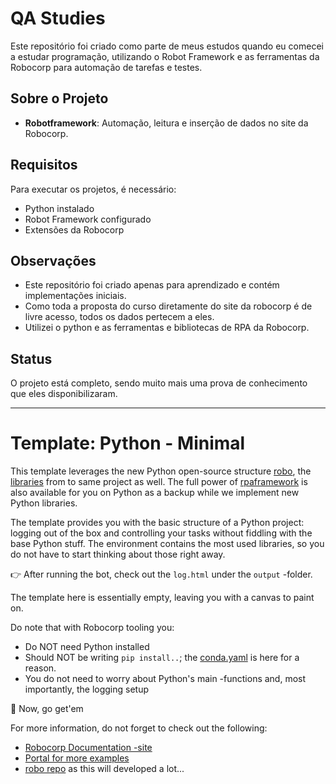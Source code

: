 # QA Studies

Este repositório foi criado como parte de meus estudos quando eu comecei a estudar programação, utilizando o Robot Framework e as ferramentas da Robocorp para automação de tarefas e testes.

## Sobre o Projeto

- **Robotframework**: Automação, leitura e inserção de dados no site da Robocorp.

## Requisitos

Para executar os projetos, é necessário:

- Python instalado
- Robot Framework configurado
- Extensões da Robocorp

## Observações

- Este repositório foi criado apenas para aprendizado e contém implementações iniciais.
- Como toda a proposta do curso diretamente do site da robocorp é de livre acesso, todos os dados pertecem a eles.
- Utilizei o python e as ferramentas e bibliotecas de RPA da Robocorp.

## Status

O projeto está completo, sendo muito mais uma prova de conhecimento que eles disponibilizaram.

---

# Template: Python - Minimal

This template leverages the new Python open-source structure [robo](https://github.com/robocorp/robo), the [libraries](https://github.com/robocorp/robo#libraries) from to same project as well.
The full power of [rpaframework](https://github.com/robocorp/rpaframework) is also available for you on Python as a backup while we implement new Python libraries.

The template provides you with the basic structure of a Python project: logging out of the box and controlling your tasks without fiddling with the base Python stuff. The environment contains the most used libraries, so you do not have to start thinking about those right away. 

👉 After running the bot, check out the `log.html` under the `output` -folder.

The template here is essentially empty, leaving you with a canvas to paint on.

Do note that with Robocorp tooling you:
- Do NOT need Python installed
- Should NOT be writing `pip install..`; the [conda.yaml](https://github.com/robocorp/template-python/blob/master/conda.yaml) is here for a reason.
- You do not need to worry about Python's main -functions and, most importantly, the logging setup

🚀 Now, go get'em

For more information, do not forget to check out the following:
* [Robocorp Documentation -site](https://robocorp.com/docs)
* [Portal for more examples](https://robocorp.com/portal)
* [robo repo](https://github.com/robocorp/robo) as this will developed a lot...
